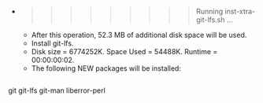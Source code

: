* >>>>>>>>> Running inst-xtra-git-lfs.sh ...
  * After this operation, 52.3 MB of additional disk space will be used.
  * Install git-lfs.
  * Disk size = 6774252K. Space Used = 54488K. Runtime = 00:00:00:02.
  * The following NEW packages will be installed:
  ```bash
git git-lfs git-man liberror-perl
  ```
